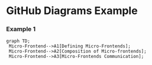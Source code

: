 # GitHub Diagrams Example


### Example 1

 ```mermaid
graph TD;
  Micro-Frontend-->A1[Defining Micro-Frontends];
  Micro-Frontend-->A2[Composition of Micro-frontends];
  Micro-Frontend-->A3[Micro-Frontends Communication];
```
